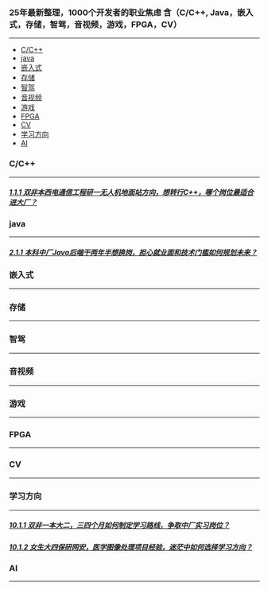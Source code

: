 ### 25年最新整理，1000个开发者的职业焦虑 含（C/C++, Java，嵌入式，存储，智驾，音视频，游戏，FPGA，CV）
--- 



* [C/C++](#1)
* [java](#2)
* [嵌入式](#3)
* [存储](#4)
* [智驾](#5)
* [音视频](#6)
* [游戏](#7)
* [FPGA](#8)
* [CV](#9)
* [学习方向](#10)
* [AI](#11)


<h3 id="1">C/C++</h3> 

---

##### [1.1.1 双非本西电通信工程研一无人机地面站方向，想转行C++，哪个岗位最适合进大厂？](https://www.bilibili.com/video/BV177Noe4EJi/?spm_id_from=333.1387.upload.video_card.click)

##### []()

##### []()

##### []()


<h3 id="2">java</h3> 

---

##### [2.1.1 本科中厂Java后端干两年半想换岗，担心就业面和技术门槛如何规划未来？](https://www.bilibili.com/video/BV1fDNaedEAn/?spm_id_from=333.1387.upload.video_card.click&vd_source=8982fc434289b5c9c5260a18e119f107)

##### []()

##### []()

##### []()



<h3 id="3">嵌入式</h3> 

---

##### []()

##### []()

##### []()



<h3 id="4">存储</h3> 

---

##### []()

##### []()

##### []()



<h3 id="5">智驾</h3> 

---

##### []()

##### []()

##### []()



<h3 id="6">音视频</h3> 

---

##### []()

##### []()

##### []()



<h3 id="7">游戏</h3> 

---

##### []()

##### []()

##### []()



<h3 id="8">FPGA</h3> 

---

##### []()

##### []()

##### []()




<h3 id="9">CV</h3> 

---

##### []()

##### []()

##### []()


<h3 id="10">学习方向</h3> 

---

##### [10.1.1 双非一本大二，三四个月如何制定学习路线，争取中厂实习岗位？](https://www.bilibili.com/video/BV1fWP1eZE76/?spm_id_from=333.337.search-card.all.click&vd_source=8982fc434289b5c9c5260a18e119f107)

##### [10.1.2 女生大四保研网安，医学图像处理项目经验，迷茫中如何选择学习方向？](https://www.bilibili.com/video/BV1fSNae4E1d/?spm_id_from=333.1387.upload.video_card.click&vd_source=8982fc434289b5c9c5260a18e119f107)

##### []()

##### []()

##### []()


<h3 id="11">AI</h3> 

---

##### []()

##### []()

##### []()


